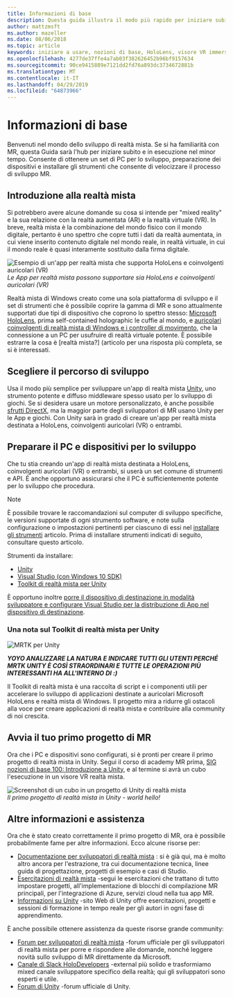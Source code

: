 ```yaml
---
title: Informazioni di base
description: Questa guida illustra il modo più rapido per iniziare subito con lo sviluppo della realtà mista.
author: mattzmsft
ms.author: mazeller
ms.date: 08/06/2018
ms.topic: article
keywords: iniziare a usare, nozioni di base, HoloLens, visore VR immersivi, ar, vr, unity, visual studio, Guida introduttiva, come
ms.openlocfilehash: 4277de37ffe4a7ab03f382626452b96bf9157634
ms.sourcegitcommit: 90ce9415889e7121dd2fd76a893dc3734672881b
ms.translationtype: MT
ms.contentlocale: it-IT
ms.lasthandoff: 04/29/2019
ms.locfileid: "64873966"
---
```

# <a name="get-started"></a>Informazioni di base

Benvenuti nel mondo dello sviluppo di realtà mista. Se si ha familiarità con MR, questa Guida sarà l'hub per iniziare subito e in esecuzione nel minor tempo. Consente di ottenere un set di PC per lo sviluppo, preparazione dei dispositivi e installare gli strumenti che consente di velocizzare il processo di sviluppo MR. 

## <a name="intro-to-mixed-reality"></a>Introduzione alla realtà mista

Si potrebbero avere alcune domande su cosa si intende per "mixed reality" e la sua relazione con la realtà aumentata (AR) e la realtà virtuale (VR). In breve, realtà mista è la combinazione del mondo fisico con il mondo digitale, pertanto è uno spettro che copre tutti i dati da realtà aumentata, in cui viene inserito contenuto digitale nel mondo reale, in realtà virtuale, in cui il mondo reale è quasi interamente sostituito dalla firma digitale. 

![Esempio di un'app per realtà mista che supporta HoloLens e coinvolgenti auricolari (VR)](images/mr-island.png)<br>
*Le App per realtà mista possono supportare sia HoloLens e coinvolgenti auricolari (VR)*

Realtà mista di Windows creato come una sola piattaforma di sviluppo e il set di strumenti che è possibile coprire la gamma di MR e sono attualmente supportati due tipi di dispositivo che coprono lo spettro stesso: [Microsoft HoloLens](https://www.microsoft.com/hololens), prima self-contained holographic le cuffie al mondo, e [auricolari coinvolgenti di realtà mista di Windows e i controller di movimento](https://www.microsoft.com/windows/windows-mixed-reality), che la connessione a un PC per usufruire di realtà virtuale potente. È possibile estrarre la cosa è [realtà mista?] (articolo per una risposta più completa, se si è interessati.

## <a name="choose-your-development-path"></a>Scegliere il percorso di sviluppo

Usa il modo più semplice per sviluppare un'app di realtà mista [Unity](https://unity3d.com), uno strumento potente e diffuso middleware spesso usato per lo sviluppo di giochi. Se si desidera usare un motore personalizzato, è anche possibile [sfrutti DirectX](directx-development-overview.md), ma la maggior parte degli sviluppatori di MR usano Unity per le App e giochi. Con Unity sarà in grado di creare un'app per realtà mista destinata a HoloLens, coinvolgenti auricolari (VR) o entrambi.

## <a name="prepare-your-pc-and-devices-for-development"></a>Preparare il PC e dispositivi per lo sviluppo

Che tu stia creando un'app di realtà mista destinata a HoloLens, coinvolgenti auricolari (VR) o entrambi, si userà un set comune di strumenti e API. È anche opportuno assicurarsi che il PC è sufficientemente potente per lo sviluppo che procedura. 

>[!NOTE]
>È possibile trovare le raccomandazioni sul computer di sviluppo specifiche, le versioni supportate di ogni strumento software, e note sulla configurazione o impostazioni pertinenti per ciascuno di essi nel [installare gli strumenti](install-the-tools.md) articolo. Prima di installare strumenti indicati di seguito, consultare questo articolo.

Strumenti da installare:
* [Unity](https://store.unity.com/download)
* [Visual Studio (con Windows 10 SDK)](https://developer.microsoft.com/windows/downloads)
* [Toolkit di realtà mista per Unity](https://github.com/Microsoft/MixedRealityToolkit-Unity/blob/htk_release/GettingStarted.md)

È opportuno inoltre [porre il dispositivo di destinazione in modalità sviluppatore e configurare Visual Studio per la distribuzione di App nel dispositivo di destinazione](using-visual-studio.md).

### <a name="a-note-about-the-mixed-reality-toolkit-for-unity"></a>Una nota sul Toolkit di realtà mista per Unity

![MRTK per Unity](images/mrtkandunity.png)<br>

***YOYO ANALIZZARE LA NATURA E INDICARE TUTTI GLI UTENTI PERCHÉ MRTK UNITY È COSÌ STRAORDINARI E TUTTE LE OPERAZIONI PIÙ INTERESSANTI HA ALL'INTERNO DI :)***

Il Toolkit di realtà mista è una raccolta di script e i componenti utili per accelerare lo sviluppo di applicazioni destinate a auricolari Microsoft HoloLens e realtà mista di Windows. Il progetto mira a ridurre gli ostacoli alla voce per creare applicazioni di realtà mista e contribuire alla community di noi crescita.

## <a name="start-your-first-mr-project"></a>Avvia il tuo primo progetto di MR

Ora che i PC e dispositivi sono configurati, si è pronti per creare il primo progetto di realtà mista in Unity. Segui il corso di academy MR prima, [SIG nozioni di base 100: Introduzione a Unity](holograms-100.md), e al termine si avrà un cubo l'esecuzione in un visore VR realtà mista.

![Screenshot di un cubo in un progetto di Unity di realtà mista](images/mr-cube.PNG)<br>
*Il primo progetto di realtà mista in Unity - world hello!*

## <a name="learn-more-and-get-help"></a>Altre informazioni e assistenza

Ora che è stato creato correttamente il primo progetto di MR, ora è possibile probabilmente fame per altre informazioni. Ecco alcune risorse per:
* [Documentazione per sviluppatori di realtà mista](mixed-reality.md) : si è già qui, ma è molto altro ancora per l'estrazione, tra cui documentazione tecnica, linee guida di progettazione, progetti di esempio e casi di Studio.
* [Esercitazioni di realtà mista](tutorials.md) -segui le esercitazioni che trattano di tutto impostare progetti, all'implementazione di blocchi di compilazione MR principali, per l'integrazione di Azure, servizi cloud nella tua app MR.
* [Informazioni su Unity](https://unity3d.com/learn) -sito Web di Unity offre esercitazioni, progetti e sessioni di formazione in tempo reale per gli autori in ogni fase di apprendimento.

È anche possibile ottenere assistenza da queste risorse grande community:
* [Forum per sviluppatori di realtà mista](https://forums.hololens.com/) -forum ufficiale per gli sviluppatori di realtà mista per porre e rispondere alle domande, nonché leggere novità sullo sviluppo di MR direttamente da Microsoft.
* [Canale di Slack HoloDevelopers](https://holodevelopersslack.azurewebsites.net/) -external più solido e trasformiamo mixed canale sviluppatore specifico della realtà; qui gli sviluppatori sono esperti e utile.
* [Forum di Unity](https://forum.unity3d.com/) -forum ufficiale di Unity.
